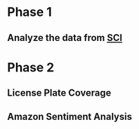 # Phase 1 
## Analyze the data from [SCI](https://amar.org.ir)
# Phase 2
## License Plate Coverage
## Amazon Sentiment Analysis
